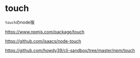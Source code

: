 # touch
`touch`のnode版

https://www.npmjs.com/package/touch

https://github.com/isaacs/node-touch

https://github.com/howdy39/cli-sandbox/tree/master/npm/touch
